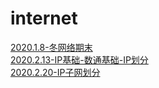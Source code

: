 # internet
[2020.1.8-冬网络期末](https://github.com/APF668899/internet/blob/master/2019FinalExam.md)
<br>[2020.2.13-IP基础-数通基础-IP划分](https://github.com/APF668899/internet/blob/master/DataCommunicationIPSubnetting.md)
<br>[2020.2.20-IP子网划分](https://github.com/APF668899/internet/blob/master/IPAddressSubnetDivision.md)
